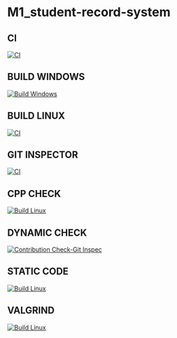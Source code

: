 # M1_student-record-system


## CI

[![CI](https://github.com/palaprolu/M1_student-record-system/actions/workflows/CI.yml/badge.svg)](https://github.com/palaprolu/M1_student-record-system/actions/workflows/CI.yml)

## BUILD WINDOWS
[![Build Windows](https://github.com/palaprolu/M1_student-record-system/actions/workflows/Windows.yml/badge.svg)](https://github.com/palaprolu/M1_student-record-system/actions/workflows/Windows.yml)

## BUILD LINUX
[![CI](https://github.com/palaprolu/M1_student-record-system/actions/workflows/CI.yml/badge.svg)](https://github.com/palaprolu/M1_student-record-system/actions/workflows/CI.yml)


## GIT INSPECTOR
[![CI](https://github.com/palaprolu/M1_student-record-system/actions/workflows/CI.yml/badge.svg)](https://github.com/palaprolu/M1_student-record-system/actions/workflows/CI.yml)

## CPP CHECK
[![Build Linux](https://github.com/palaprolu/M1_student-record-system/actions/workflows/Linux.yml/badge.svg)](https://github.com/palaprolu/M1_student-record-system/actions/workflows/Linux.yml)

## DYNAMIC CHECK
[![Contribution Check-Git Inspec](https://github.com/palaprolu/M1_student-record-system/actions/workflows/Git%20inspector.yml/badge.svg)](https://github.com/palaprolu/M1_student-record-system/actions/workflows/Git%20inspector.yml)

## STATIC CODE
[![Build Linux](https://github.com/palaprolu/M1_student-record-system/actions/workflows/Linux.yml/badge.svg)](https://github.com/palaprolu/M1_student-record-system/actions/workflows/Linux.yml)

## VALGRIND
[![Build Linux](https://github.com/palaprolu/M1_student-record-system/actions/workflows/Linux.yml/badge.svg)](https://github.com/palaprolu/M1_student-record-system/actions/workflows/Linux.yml)
